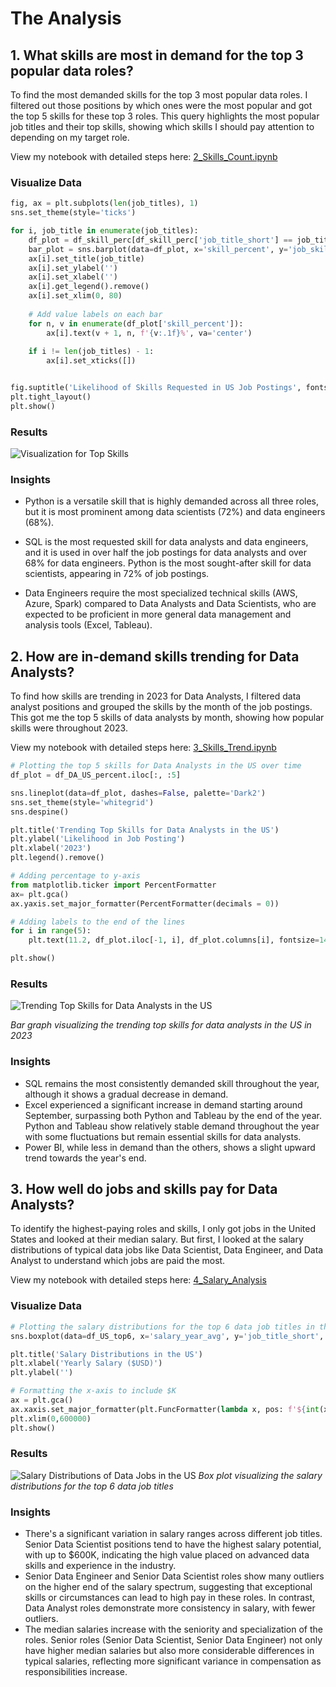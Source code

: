 # The Analysis

## 1. What skills are most in demand for the top 3 popular data roles?

To find the most demanded skills for the top 3 most popular data roles. I filtered out those positions by which ones were the most popular and got the top 5 skills for these top 3 roles. This query highlights the most popular job titles and their top skills, showing which skills I should pay attention to depending on my target role. 

View my notebook with detailed steps here: [2_Skills_Count.ipynb](DA_project/2_Skills_Count.ipynb)

### Visualize Data

```python
fig, ax = plt.subplots(len(job_titles), 1)
sns.set_theme(style='ticks')

for i, job_title in enumerate(job_titles):
    df_plot = df_skill_perc[df_skill_perc['job_title_short'] == job_title].head(5)
    bar_plot = sns.barplot(data=df_plot, x='skill_percent', y='job_skills', ax=ax[i], hue='skill_count', palette='dark:b_r')
    ax[i].set_title(job_title)
    ax[i].set_ylabel('')
    ax[i].set_xlabel('')
    ax[i].get_legend().remove()
    ax[i].set_xlim(0, 80)
    
    # Add value labels on each bar
    for n, v in enumerate(df_plot['skill_percent']):
        ax[i].text(v + 1, n, f'{v:.1f}%', va='center')
    
    if i != len(job_titles) - 1:
        ax[i].set_xticks([])


fig.suptitle('Likelihood of Skills Requested in US Job Postings', fontsize=16)
plt.tight_layout()
plt.show()

```

### Results

![Visualization for Top Skills](images/skills_percentage.png)

### Insights

- Python is a versatile skill that is highly demanded across all three roles, but it is most prominent among data scientists (72%) and data engineers (68%).

- SQL is the most requested skill for data analysts and data engineers, and it is used in over half the job postings for data analysts and over 68% for data engineers. Python is the most sought-after skill for data scientists, appearing in 72% of job postings.

- Data Engineers require the most specialized technical skills (AWS, Azure, Spark) compared to Data Analysts and Data Scientists, who are expected to be proficient in more general data management and analysis tools (Excel, Tableau).


## 2. How are in-demand skills trending for Data Analysts?

To find how skills are trending in 2023 for Data Analysts, I filtered data analyst positions and grouped the skills by the month of the job postings. This got me the top 5 skills of data analysts by month, showing how popular skills were throughout 2023.

View my notebook with detailed steps here: [3_Skills_Trend.ipynb](DA_project/3_Skills_Trend.ipynb)


```python
# Plotting the top 5 skills for Data Analysts in the US over time
df_plot = df_DA_US_percent.iloc[:, :5]

sns.lineplot(data=df_plot, dashes=False, palette='Dark2')
sns.set_theme(style='whitegrid') 
sns.despine()

plt.title('Trending Top Skills for Data Analysts in the US')
plt.ylabel('Likelihood in Job Posting')
plt.xlabel('2023')
plt.legend().remove()

# Adding percentage to y-axis
from matplotlib.ticker import PercentFormatter
ax= plt.gca()
ax.yaxis.set_major_formatter(PercentFormatter(decimals = 0))

# Adding labels to the end of the lines
for i in range(5):
    plt.text(11.2, df_plot.iloc[-1, i], df_plot.columns[i], fontsize=14)

plt.show()
```

### Results 
![Trending Top Skills for Data Analysts in the US](images/trending_top_skills.png)

*Bar graph visualizing the trending top skills for data analysts in the US in 2023*

### Insights

- SQL remains the most consistently demanded skill throughout the year, although it shows a gradual decrease in demand.
- Excel experienced a significant increase in demand starting around September, surpassing both Python and Tableau by the end of the year.
Python and Tableau show relatively stable demand throughout the year with some fluctuations but remain essential skills for data analysts. 
- Power BI, while less in demand than the others, shows a slight upward trend towards the year's end.

## 3. How well do jobs and skills pay for Data Analysts?

To identify the highest-paying roles and skills, I only got jobs in the United States and looked at their median salary. But first, I looked at the salary distributions of typical data jobs like Data Scientist, Data Engineer, and Data Analyst to understand which jobs are paid the most.

View my notebook with detailed steps here: [4_Salary_Analysis](4_Salary_Analysis.ipynb)
### Visualize Data 

```python
# Plotting the salary distributions for the top 6 data job titles in the US
sns.boxplot(data=df_US_top6, x='salary_year_avg', y='job_title_short', order=job_order)

plt.title('Salary Distributions in the US')
plt.xlabel('Yearly Salary ($USD)')
plt.ylabel('')

# Formatting the x-axis to include $K
ax = plt.gca()
ax.xaxis.set_major_formatter(plt.FuncFormatter(lambda x, pos: f'${int(x/1000)}K'))
plt.xlim(0,600000)
plt.show()
```
### Results
![Salary Distributions of Data Jobs in the US](images/salary_distribution.png)
*Box plot visualizing the salary distributions for the top 6 data job titles*

### Insights

- There's a significant variation in salary ranges across different job titles. Senior Data Scientist positions tend to have the highest salary potential, with up to $600K, indicating the high value placed on advanced data skills and experience in the industry.
- Senior Data Engineer and Senior Data Scientist roles show many outliers on the higher end of the salary spectrum, suggesting that exceptional skills or circumstances can lead to high pay in these roles. In contrast, Data Analyst roles demonstrate more consistency in salary, with fewer outliers.
- The median salaries increase with the seniority and specialization of the roles. Senior roles (Senior Data Scientist, Senior Data Engineer) not only have higher median salaries but also more considerable differences in typical salaries, reflecting more significant variance in compensation as responsibilities increase.